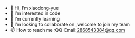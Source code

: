 - 👋 Hi, I’m xiaodong-yue
- 👀 I’m interested in code
- 🌱 I’m currently learning 
- 💞️ I’m looking to collaborate on ,welcome to join my team
- 📫 How to reach me :QQ-Email:2868543384@qq.com

<!---
xiaodong-yue/xiaodong-yue is a ✨ special ✨ repository because its `README.md` (this file) appears on your GitHub profile.
You can click the Preview link to take a look at your changes.
--->

